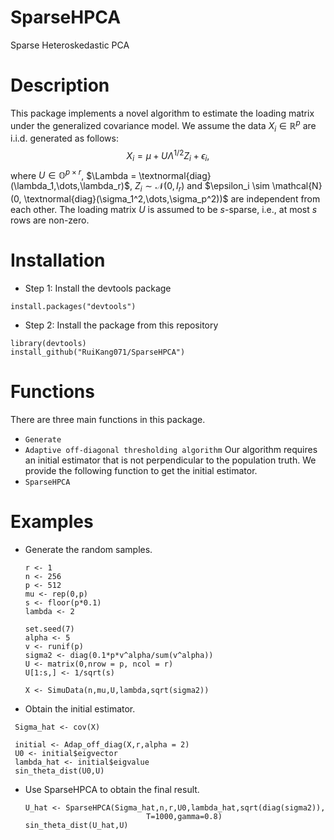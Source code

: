 # SparseHPCA

Sparse Heteroskedastic PCA

# Description

This package implements a novel algorithm to estimate the loading matrix under the generalized covariance model.
We assume the data $X_i \in \mathbb{R}^p$ are i.i.d. generated as follows:
$$X_i = \mu + U \Lambda^{1/2} Z_i + \epsilon_i,$$
where $U \in \mathbb{O}^{p \times r}$, $\Lambda = \textnormal{diag}(\lambda_1,\dots,\lambda_r)$, $Z_i \sim \mathcal{N}(0,I_r)$ and $\epsilon_i \sim \mathcal{N}(0, \textnormal{diag}(\sigma_1^2,\dots,\sigma_p^2))$ are independent from each other.
The loading matrix $U$ is assumed to be $s$-sparse, i.e., at most $s$ rows are non-zero.

# Installation

- Step 1: Install the devtools package

```
install.packages("devtools")
```

- Step 2: Install the package from this repository

```
library(devtools)
install_github("RuiKang071/SparseHPCA")
```

# Functions
There are three main functions in this package.
- `Generate`
- `Adaptive off-diagonal thresholding algorithm` Our algorithm requires an initial estimator that is not perpendicular to the population truth. 
We provide the following function to get the initial estimator.
- `SparseHPCA`

# Examples
- Generate the random samples.
  ```
  r <- 1
  n <- 256
  p <- 512
  mu <- rep(0,p)
  s <- floor(p*0.1)
  lambda <- 2

  set.seed(7)
  alpha <- 5
  v <- runif(p)
  sigma2 <- diag(0.1*p*v^alpha/sum(v^alpha))
  U <- matrix(0,nrow = p, ncol = r)
  U[1:s,] <- 1/sqrt(s)

  X <- SimuData(n,mu,U,lambda,sqrt(sigma2))
  ```
- Obtain the initial estimator.
 ```
  Sigma_hat <- cov(X)

  initial <- Adap_off_diag(X,r,alpha = 2)
  U0 <- initial$eigvector
  lambda_hat <- initial$eigvalue
  sin_theta_dist(U0,U)
  ```
- Use SparseHPCA to obtain the final result.
  ```
  U_hat <- SparseHPCA(Sigma_hat,n,r,U0,lambda_hat,sqrt(diag(sigma2)),
                             T=1000,gamma=0.8)
  sin_theta_dist(U_hat,U)
  ```

